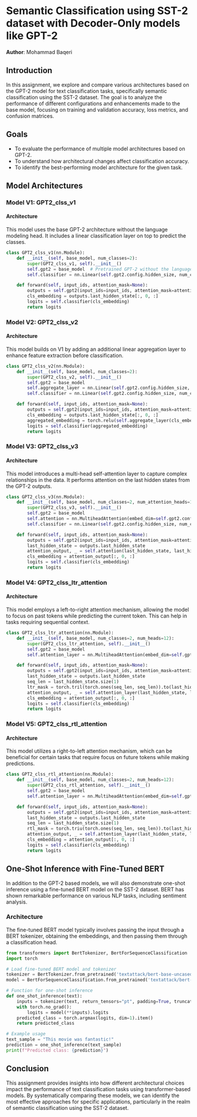 # Semantic Classification using SST-2 dataset with Decoder-Only models like GPT-2
**Author**: Mohammad Baqeri
## Introduction

In this assignment, we explore and compare various architectures based on the GPT-2 model for text classification tasks, specifically semantic classification using the SST-2 dataset. The goal is to analyze the performance of different configurations and enhancements made to the base model, focusing on training and validation accuracy, loss metrics, and confusion matrices.

## Goals

- To evaluate the performance of multiple model architectures based on GPT-2.
- To understand how architectural changes affect classification accuracy.
- To identify the best-performing model architecture for the given task.

## Model Architectures

### Model V1: GPT2_clss_v1

#### Architecture
This model uses the base GPT-2 architecture without the language modeling head. It includes a linear classification layer on top to predict the classes.

```python
class GPT2_clss_v1(nn.Module):
    def __init__(self, base_model, num_classes=2):
        super(GPT2_clss_v1, self).__init__()
        self.gpt2 = base_model  # Pretrained GPT-2 without the language modeling head
        self.classifier = nn.Linear(self.gpt2.config.hidden_size, num_classes)

    def forward(self, input_ids, attention_mask=None):
        outputs = self.gpt2(input_ids=input_ids, attention_mask=attention_mask)
        cls_embedding = outputs.last_hidden_state[:, 0, :]
        logits = self.classifier(cls_embedding)
        return logits
```

### Model V2: GPT2_clss_v2

#### Architecture
This model builds on V1 by adding an additional linear aggregation layer to enhance feature extraction before classification. 

```python
class GPT2_clss_v2(nn.Module):
    def __init__(self, base_model, num_classes=2):
        super(GPT2_clss_v2, self).__init__()
        self.gpt2 = base_model
        self.aggregate_layer = nn.Linear(self.gpt2.config.hidden_size, self.gpt2.config.hidden_size)
        self.classifier = nn.Linear(self.gpt2.config.hidden_size, num_classes)

    def forward(self, input_ids, attention_mask=None):
        outputs = self.gpt2(input_ids=input_ids, attention_mask=attention_mask)
        cls_embedding = outputs.last_hidden_state[:, 0, :]
        aggregated_embedding = torch.relu(self.aggregate_layer(cls_embedding))
        logits = self.classifier(aggregated_embedding)
        return logits
```

### Model V3: GPT2_clss_v3

#### Architecture
This model introduces a multi-head self-attention layer to capture complex relationships in the data. It performs attention on the last hidden states from the GPT-2 outputs.

```python
class GPT2_clss_v3(nn.Module):
    def __init__(self, base_model, num_classes=2, num_attention_heads=12):
        super(GPT2_clss_v3, self).__init__()
        self.gpt2 = base_model
        self.attention = nn.MultiheadAttention(embed_dim=self.gpt2.config.hidden_size, num_heads=num_attention_heads, batch_first=True)
        self.classifier = nn.Linear(self.gpt2.config.hidden_size, num_classes)

    def forward(self, input_ids, attention_mask=None):
        outputs = self.gpt2(input_ids=input_ids, attention_mask=attention_mask)
        last_hidden_state = outputs.last_hidden_state
        attention_output, _ = self.attention(last_hidden_state, last_hidden_state, last_hidden_state)
        cls_embedding = attention_output[:, 0, :]
        logits = self.classifier(cls_embedding)
        return logits
```

### Model V4: GPT2_clss_ltr_attention

#### Architecture
This model employs a left-to-right attention mechanism, allowing the model to focus on past tokens while predicting the current token. This can help in tasks requiring sequential context.

```python
class GPT2_clss_ltr_attention(nn.Module):
    def __init__(self, base_model, num_classes=2, num_heads=12):
        super(GPT2_clss_ltr_attention, self).__init__()
        self.gpt2 = base_model
        self.attention_layer = nn.MultiheadAttention(embed_dim=self.gpt2.config.hidden_size, num_heads=num_heads, batch_first=True)

    def forward(self, input_ids, attention_mask=None):
        outputs = self.gpt2(input_ids=input_ids, attention_mask=attention_mask)
        last_hidden_state = outputs.last_hidden_state
        seq_len = last_hidden_state.size(1)
        ltr_mask = torch.tril(torch.ones(seq_len, seq_len)).to(last_hidden_state.device)
        attention_output, _ = self.attention_layer(last_hidden_state, last_hidden_state, last_hidden_state, attn_mask=ltr_mask)
        cls_embedding = attention_output[:, 0, :]
        logits = self.classifier(cls_embedding)
        return logits
```

### Model V5: GPT2_clss_rtl_attention

#### Architecture
This model utilizes a right-to-left attention mechanism, which can be beneficial for certain tasks that require focus on future tokens while making predictions.

```python
class GPT2_clss_rtl_attention(nn.Module):
    def __init__(self, base_model, num_classes=2, num_heads=12):
        super(GPT2_clss_rtl_attention, self).__init__()
        self.gpt2 = base_model
        self.attention_layer = nn.MultiheadAttention(embed_dim=self.gpt2.config.hidden_size, num_heads=num_heads, batch_first=True)

    def forward(self, input_ids, attention_mask=None):
        outputs = self.gpt2(input_ids=input_ids, attention_mask=attention_mask)
        last_hidden_state = outputs.last_hidden_state
        seq_len = last_hidden_state.size(1)
        rtl_mask = torch.triu(torch.ones(seq_len, seq_len)).to(last_hidden_state.device)
        attention_output, _ = self.attention_layer(last_hidden_state, last_hidden_state, last_hidden_state, attn_mask=rtl_mask)
        cls_embedding = attention_output[:, 0, :]
        logits = self.classifier(cls_embedding)
        return logits
```

## One-Shot Inference with Fine-Tuned BERT

In addition to the GPT-2 based models, we will also demonstrate one-shot inference using a fine-tuned BERT model on the SST-2 dataset. BERT has shown remarkable performance on various NLP tasks, including sentiment analysis.

### Architecture

The fine-tuned BERT model typically involves passing the input through a BERT tokenizer, obtaining the embeddings, and then passing them through a classification head.

```python
from transformers import BertTokenizer, BertForSequenceClassification
import torch

# Load fine-tuned BERT model and tokenizer
tokenizer = BertTokenizer.from_pretrained('textattack/bert-base-uncased-SST-2')
model = BertForSequenceClassification.from_pretrained('textattack/bert-base-uncased-SST-2')

# Function for one-shot inference
def one_shot_inference(text):
    inputs = tokenizer(text, return_tensors="pt", padding=True, truncation=True)
    with torch.no_grad():
        logits = model(**inputs).logits
    predicted_class = torch.argmax(logits, dim=1).item()
    return predicted_class

# Example usage
text_sample = "This movie was fantastic!"
prediction = one_shot_inference(text_sample)
print(f"Predicted class: {prediction}")
```

## Conclusion

This assignment provides insights into how different architectural choices impact the performance of text classification tasks using transformer-based models. By systematically comparing these models, we can identify the most effective approaches for specific applications, particularly in the realm of semantic classification using the SST-2 dataset.
```
